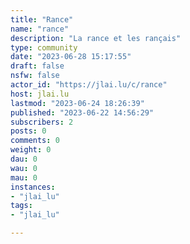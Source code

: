 ```yaml
---
title: "Rance" 
name: "rance"
description: "La rance et les rançais"
type: community
date: "2023-06-28 15:17:55"
draft: false
nsfw: false
actor_id: "https://jlai.lu/c/rance"
host: jlai.lu
lastmod: "2023-06-24 18:26:39"
published: "2023-06-22 14:56:29"
subscribers: 2
posts: 0
comments: 0
weight: 0
dau: 0
wau: 0
mau: 0
instances:
- "jlai_lu"
tags: 
- "jlai_lu"

---
```

